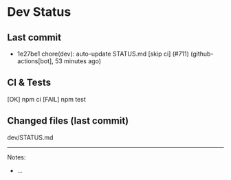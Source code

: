# Dev Status

## Last commit
- 1e27be1 chore(dev): auto-update STATUS.md [skip ci] (#711) (github-actions[bot], 53 minutes ago)
## CI & Tests
[OK] npm ci
[FAIL] npm test

## Changed files (last commit)
dev/STATUS.md

---
Notes:
- ...
